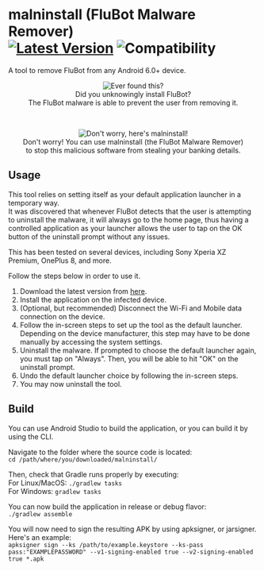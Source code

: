 # malninstall (FluBot Malware Remover)<br/> [![Latest Version](https://img.shields.io/github/v/release/linuxct/malninstall)](https://github.com/linuxct/malninstall/releases/latest) ![Compatibility](https://img.shields.io/badge/compat-API%2023%2B-brightgreen)

A tool to remove FluBot from any Android 6.0+ device.

<p align="center" width="100%">
  <img src="https://media.giphy.com/media/56mJEwS5wvZIvfnXl1/giphy.gif" alt="Ever found this?"></img><br/>
  Did you unknowingly install FluBot? <br/>
  The FluBot malware is able to prevent the user from removing it.
</p>
<br/>
<p align="center" width="100%">
  <img src="https://media.giphy.com/media/iu4zn6PFemkFSbFtIQ/giphy.gif" alt="Don't worry, here's malninstall!"></img><br/>
  Don't worry! You can use malninstall (the FluBot Malware Remover) <br/>
  to stop this malicious software from stealing your banking details.
</p>


## Usage

This tool relies on setting itself as your default application launcher in a temporary way.  
It was discovered that whenever FluBot detects that the user is attempting to uninstall the malware, it will always go to the home page, thus having a controlled application as your launcher allows the user to tap on the OK button of the uninstall prompt without any issues.  

This has been tested on several devices, including Sony Xperia XZ Premium, OnePlus 8, and more.  

Follow the steps below in order to use it.

1. Download the latest version from [here](https://github.com/linuxct/malninstall/releases/latest).
2. Install the application on the infected device.
3. (Optional, but recommended) Disconnect the Wi-Fi and Mobile data connection on the device.
4. Follow the in-screen steps to set up the tool as the default launcher. Depending on the device manufacturer, this step may have to be done manually by accessing the system settings.
5. Uninstall the malware. If prompted to choose the default launcher again, you must tap on "Always". Then, you will be able to hit "OK" on the uninstall prompt.
6. Undo the default launcher choice by following the in-screen steps. 
7. You may now uninstall the tool.

## Build

You can use Android Studio to build the application, or you can build it by using the CLI.  

Navigate to the folder where the source code is located:  
```cd /path/where/you/downloaded/malninstall/```  

Then, check that Gradle runs properly by executing:  
For Linux/MacOS: `./gradlew tasks`  
For Windows: `gradlew tasks`  

You can now build the application in release or debug flavor:   
`./gradlew assemble`  

You will now need to sign the resulting APK by using apksigner, or jarsigner. Here's an example:  
```apksigner sign --ks /path/to/example.keystore --ks-pass pass:"EXAMPLEPASSWORD" --v1-signing-enabled true --v2-signing-enabled true *.apk```  

